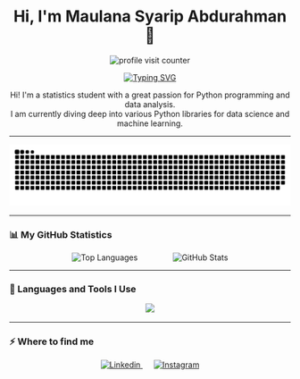 <h1 align="center">Hi, I'm Maulana Syarip Abdurahman 👋</h1>

<p align="center">
  <img src="https://komarev.com/ghpvc/?username=maulanasyaa&label=Profile%20views&color=0e75b6&style=flat" alt="profile visit counter" />
</p>

<p align="center">
  <a href="https://git.io/typing-svg">
    <img src="https://readme-typing-svg.herokuapp.com?font=Fira+Code&pause=1000&color=FADA7A&center=true&vCenter=true&width=435&lines=Statistics+Student;Python+Learner" alt="Typing SVG" />
  </a>
</p>

<p align="center">
  Hi! I'm a statistics student with a great passion for Python programming and data analysis. <br/>
  I am currently diving deep into various Python libraries for data science and machine learning.
  </p>

---

<p align="center">
  <img src="https://raw.githubusercontent.com/platane/snk/output/github-contribution-grid-snake-dark.svg?user=maulanasyaa&color_snake=#00BFFF&color_dots=#A4A5A6" alt="github contribution snake dark" />
</p>

---
### 📊 My GitHub Statistics
  <p align="center">
  <img src="https://github-readme-stats.vercel.app/api/top-langs?username=maulanasyaa&theme=ayu-mirage&show_icons=true&hide_border=true&layout=compact" alt="Top Languages" />
   &nbsp;&nbsp;&nbsp;&nbsp;
   &nbsp;&nbsp;&nbsp;&nbsp;
   &nbsp;&nbsp;&nbsp;&nbsp;
  <img src="https://github-readme-stats.vercel.app/api?username=maulanasyaa&theme=ayu-mirage&show_icons=true&hide_border=true&count_private=false" alt="GitHub Stats" />
</p>
</summary>

---

### 🚀 Languages and Tools I Use

<p align="center">
  <img src="https://skillicons.dev/icons?i=python,html,css,javascript,git,github,vscode" />
</p>

---

### ⚡ Where to find me

<p align="center">
  <a href="https://www.linkedin.com/in/maulanasyaripabdurahman" target="_blank">
    <img src="https://skillicons.dev/icons?i=linkedin" height="40" alt="Linkedin" />
  </a>
  &nbsp;&nbsp;&nbsp;&nbsp;
  <a href="https://www.instagram.com/maulanasyaa_" target="_blank">
    <img src="https://skillicons.dev/icons?i=instagram" height="40" alt="Instagram" />
  </a>
</p>
